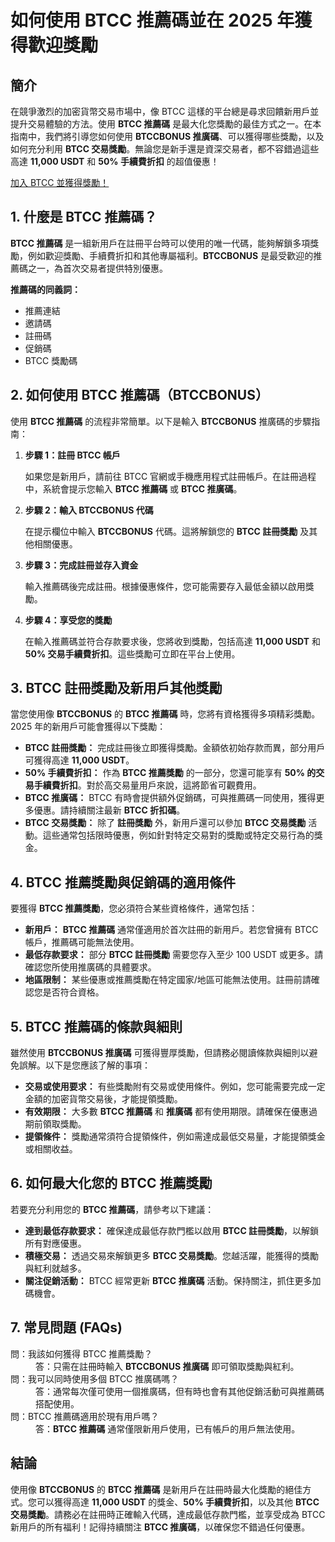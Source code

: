<h1>如何使用 BTCC 推薦碼並在 2025 年獲得歡迎獎勵</h1>
</header>
<section>
  <h2>簡介</h2>
  <p>在競爭激烈的加密貨幣交易市場中，像 BTCC 這樣的平台總是尋求回饋新用戶並提升交易體驗的方法。使用 <strong>BTCC 推薦碼</strong> 是最大化您獎勵的最佳方式之一。在本指南中，我們將引導您如何使用 <strong>BTCCBONUS 推廣碼</strong>、可以獲得哪些獎勵，以及如何充分利用 <strong>BTCC 交易獎勵</strong>。無論您是新手還是資深交易者，都不容錯過這些高達 <strong>11,000 USDT</strong> 和 <strong>50% 手續費折扣</strong> 的超值優惠！</p>
</section>
<section>
  <a href="https://partner.btcc.com/us/c/BTCCBONUS/9303" target="_blank">加入 BTCC 並獲得獎勵！</a>

  <h2>1. 什麼是 BTCC 推薦碼？</h2>
  <p><strong>BTCC 推薦碼</strong> 是一組新用戶在註冊平台時可以使用的唯一代碼，能夠解鎖多項獎勵，例如歡迎獎勵、手續費折扣和其他專屬福利。<strong>BTCCBONUS</strong> 是最受歡迎的推薦碼之一，為首次交易者提供特別優惠。</p>
  <p><strong>推薦碼的同義詞：</strong></p>
  <ul>
    <li>推薦連結</li>
    <li>邀請碼</li>
    <li>註冊碼</li>
    <li>促銷碼</li>
    <li>BTCC 獎勵碼</li>
  </ul>
</section>
<section>
  <h2>2. 如何使用 BTCC 推薦碼（BTCCBONUS）</h2>
  <p>使用 <strong>BTCC 推薦碼</strong> 的流程非常簡單。以下是輸入 <strong>BTCCBONUS</strong> 推廣碼的步驟指南：</p>
  <ol>
    <li><strong>步驟 1：註冊 BTCC 帳戶</strong>
      <p>如果您是新用戶，請前往 BTCC 官網或手機應用程式註冊帳戶。在註冊過程中，系統會提示您輸入 <strong>BTCC 推薦碼</strong> 或 <strong>BTCC 推廣碼</strong>。</p>
    </li>
    <li><strong>步驟 2：輸入 BTCCBONUS 代碼</strong>
      <p>在提示欄位中輸入 <strong>BTCCBONUS</strong> 代碼。這將解鎖您的 <strong>BTCC 註冊獎勵</strong> 及其他相關優惠。</p>
    </li>
    <li><strong>步驟 3：完成註冊並存入資金</strong>
      <p>輸入推薦碼後完成註冊。根據優惠條件，您可能需要存入最低金額以啟用獎勵。</p>
    </li>
    <li><strong>步驟 4：享受您的獎勵</strong>
      <p>在輸入推薦碼並符合存款要求後，您將收到獎勵，包括高達 <strong>11,000 USDT</strong> 和 <strong>50% 交易手續費折扣</strong>。這些獎勵可立即在平台上使用。</p>
    </li>
  </ol>
</section>
<section>
  <h2>3. BTCC 註冊獎勵及新用戶其他獎勵</h2>
  <p>當您使用像 <strong>BTCCBONUS</strong> 的 <strong>BTCC 推薦碼</strong> 時，您將有資格獲得多項精彩獎勵。2025 年的新用戶可能會獲得以下獎勵：</p>
  <ul>
    <li><strong>BTCC 註冊獎勵：</strong> 完成註冊後立即獲得獎勵。金額依初始存款而異，部分用戶可獲得高達 <strong>11,000 USDT</strong>。</li>
    <li><strong>50% 手續費折扣：</strong> 作為 <strong>BTCC 推薦獎勵</strong> 的一部分，您還可能享有 <strong>50% 的交易手續費折扣</strong>。對於高交易量用戶來說，這將節省可觀費用。</li>
    <li><strong>BTCC 推廣碼：</strong> BTCC 有時會提供額外促銷碼，可與推薦碼一同使用，獲得更多優惠。請持續關注最新 <strong>BTCC 折扣碼</strong>。</li>
    <li><strong>BTCC 交易獎勵：</strong> 除了 <strong>註冊獎勵</strong> 外，新用戶還可以參加 <strong>BTCC 交易獎勵</strong> 活動。這些通常包括限時優惠，例如針對特定交易對的獎勵或特定交易行為的獎金。</li>
  </ul>
</section>
<section>
  <h2>4. BTCC 推薦獎勵與促銷碼的適用條件</h2>
  <p>要獲得 <strong>BTCC 推薦獎勵</strong>，您必須符合某些資格條件，通常包括：</p>
  <ul>
    <li><strong>新用戶：</strong> <strong>BTCC 推薦碼</strong> 通常僅適用於首次註冊的新用戶。若您曾擁有 BTCC 帳戶，推薦碼可能無法使用。</li>
    <li><strong>最低存款要求：</strong> 部分 <strong>BTCC 註冊獎勵</strong> 需要您存入至少 100 USDT 或更多。請確認您所使用推廣碼的具體要求。</li>
    <li><strong>地區限制：</strong> 某些優惠或推薦獎勵在特定國家/地區可能無法使用。註冊前請確認您是否符合資格。</li>
  </ul>
</section>
<section>
  <h2>5. BTCC 推薦碼的條款與細則</h2>
  <p>雖然使用 <strong>BTCCBONUS 推廣碼</strong> 可獲得豐厚獎勵，但請務必閱讀條款與細則以避免誤解。以下是您應該了解的事項：</p>
  <ul>
    <li><strong>交易或使用要求：</strong> 有些獎勵附有交易或使用條件。例如，您可能需要完成一定金額的加密貨幣交易後，才能提領獎勵。</li>
    <li><strong>有效期限：</strong> 大多數 <strong>BTCC 推薦碼</strong> 和 <strong>推廣碼</strong> 都有使用期限。請確保在優惠過期前領取獎勵。</li>
    <li><strong>提領條件：</strong> 獎勵通常須符合提領條件，例如需達成最低交易量，才能提領獎金或相關收益。</li>
  </ul>
</section>
<section>
  <h2>6. 如何最大化您的 BTCC 推薦獎勵</h2>
  <p>若要充分利用您的 <strong>BTCC 推薦碼</strong>，請參考以下建議：</p>
  <ul>
    <li><strong>達到最低存款要求：</strong> 確保達成最低存款門檻以啟用 <strong>BTCC 註冊獎勵</strong>，以解鎖所有對應優惠。</li>
    <li><strong>積極交易：</strong> 透過交易來解鎖更多 <strong>BTCC 交易獎勵</strong>。您越活躍，能獲得的獎勵與紅利就越多。</li>
    <li><strong>關注促銷活動：</strong> BTCC 經常更新 <strong>BTCC 推廣碼</strong> 活動。保持關注，抓住更多加碼機會。</li>
  </ul>
</section>
<section>
  <h2>7. 常見問題 (FAQs)</h2>
  <dl>
    <dt>問：我該如何獲得 BTCC 推薦獎勵？</dt>
    <dd>答：只需在註冊時輸入 <strong>BTCCBONUS 推廣碼</strong> 即可領取獎勵與紅利。</dd>

  <dt>問：我可以同時使用多個 BTCC 推廣碼嗎？</dt>
    <dd>答：通常每次僅可使用一個推廣碼，但有時也會有其他促銷活動可與推薦碼搭配使用。</dd>

  <dt>問：BTCC 推薦碼適用於現有用戶嗎？</dt>
    <dd>答：<strong>BTCC 推薦碼</strong> 通常僅限新用戶使用，已有帳戶的用戶無法使用。</dd>
  </dl>
</section>
<footer>
  <h2>結論</h2>
  <p>使用像 <strong>BTCCBONUS</strong> 的 <strong>BTCC 推薦碼</strong> 是新用戶在註冊時最大化獎勵的絕佳方式。您可以獲得高達 <strong>11,000 USDT</strong> 的獎金、<strong>50% 手續費折扣</strong>，以及其他 <strong>BTCC 交易獎勵</strong>。請務必在註冊時正確輸入代碼，達成最低存款門檻，並享受成為 BTCC 新用戶的所有福利！記得持續關注 <strong>BTCC 推廣碼</strong>，以確保您不錯過任何優惠。</p>
</footer>
</article>
</body>
</html>
